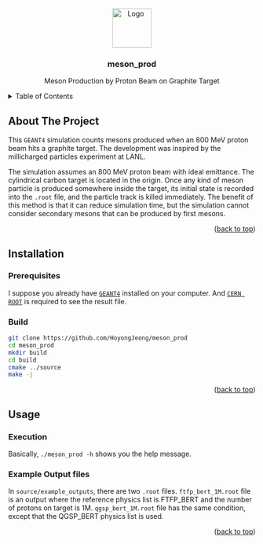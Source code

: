 <a name="readme-top"></a>

<!-- PROJECT LOGO -->
<br />
<div align="center">
  <a href="https://github.com/HoyongJeong/meson_prod">
    <img src="https://github.com/othneildrew/Best-README-Template/blob/master/images/logo.png" alt="Logo" width="80" height="80">
  </a>

  <h3 align="center">meson_prod</h3>

  <p align="center">
    Meson Production by Proton Beam on Graphite Target
    <br />
  </p>
</div>


<!-- TABLE OF CONTENTS -->
<details>
  <summary>Table of Contents</summary>
  <ol>
    <li>
      <a href="#about-the-project">About The Project</a>
    </li>
    <li>
      <a href="#installation">Installation</a>
    </li>
    <li><a href="#usage">Usage</a></li>
  </ol>
</details>


<!-- ABOUT THE PROJECT -->
## About The Project

This `GEANT4` simulation counts mesons produced when an 800 MeV proton beam hits a graphite target.
The development was inspired by the millicharged particles experiment at LANL.

The simulation assumes an 800 MeV proton beam with ideal emittance. The cylindrical carbon target is located in the origin. Once any kind of meson particle is produced somewhere inside the target, its initial state is recorded into the `.root` file, and the particle track is killed immediately. The benefit of this method is that it can reduce simulation time, but the simulation cannot consider secondary mesons that can be produced by first mesons.

<p align="right">(<a href="#readme-top">back to top</a>)</p>


<!-- INSTALLATION -->
## Installation

### Prerequisites
I suppose you already have [`GEANT4`](https://geant4.web.cern.ch/) installed on your computer. And [`CERN ROOT`](https://root.cern/) is required to see the result file.

### Build
```sh
git clone https://github.com/HoyongJeong/meson_prod
cd meson_prod
mkdir build
cd build
cmake ../source
make -j
```

<p align="right">(<a href="#readme-top">back to top</a>)</p>

<!-- USAGE -->
## Usage

### Execution
Basically, `./meson_prod -h` shows you the help message.

### Example Output files
In `source/example_outputs`, there are two `.root` files.
`ftfp_bert_1M.root` file is an output where the reference physics list is FTFP_BERT and the number of protons on target is 1M.
`qgsp_bert_1M.root` file has the same condition, except that the QGSP_BERT physics list is used.

<p align="right">(<a href="#readme-top">back to top</a>)</p>
